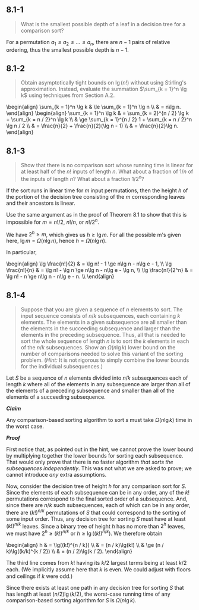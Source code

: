 ## 8.1-1

> What is the smallest possible depth of a leaf in a decision tree for a comparison sort?

For a permutation $a_1 \le a_2 \le \ldots \le a_n$, there are $n - 1$ pairs of relative ordering, thus the smallest possible depth is $n - 1$.

## 8.1-2

> Obtain asymptotically tight bounds on $\lg(n!)$ without using Stirling's approximation. Instead, evaluate the summation $\sum_{k = 1}^n \lg k$ using techniques from Section A.2.

\begin{align}
\sum_{k = 1}^n \lg k 
	& \le \sum_{k = 1}^n \lg n \\\\
	& =   n\lg n.
\end{align}
\begin{align}
\sum_{k = 1}^n \lg k 
	& = \sum_{k = 2}^{n / 2} \lg k + \sum_{k = n / 2}^n \lg k \\\\
	& \ge \sum_{k = 1}^{n / 2} 1 + \sum_{k = n / 2}^n \lg n / 2 \\\\
	& = \frac{n}{2} + \frac{n}{2}(\lg n - 1) \\\\
	& = \frac{n}{2}\lg n.
\end{align}

## 8.1-3

> Show that there is no comparison sort whose running time is linear for at least half of the $n!$ inputs of length $n$. What about a fraction of $1 / n$ of the inputs of length $n$? What about a fraction $1 / 2^n$?

If the sort runs in linear time for $m$ input permutations, then the height $h$ of the portion of the decision tree consisting of the $m$ corresponding leaves and their ancestors is linear.

Use the same argument as in the proof of Theorem 8.1 to show that this is impossible for $m = n! / 2$, $n! / n$, or $n! / 2^n$.

We have $2^h \ge m$, which gives us $h \ge \lg m$. For all the possible m's given here, $\lg m = \Omega(n\lg n)$, hence $h = \Omega(n\lg n)$.

In particular,

\begin{align}
	\lg \frac{n!}{2}   & = \lg n! - 1 \ge n\lg n - n\lg e - 1, \\\\
	\lg \frac{n!}{n}   & = \lg n! - \lg n \ge n\lg n - n\lg e - \lg n, \\\\
	\lg \frac{n!}{2^n} & = \lg n! - n \ge n\lg n - n\lg e - n. \\\\
\end{align}

## 8.1-4

> Suppose that you are given a sequence of $n$ elements to sort. The input sequence consists of $n / k$ subsequences, each containing $k$ elements. The elements in a given subsequence are all smaller than the elements in the succeeding subsequence and larger than the elements in the preceding subsequence. Thus, all that is needed to sort the whole sequence of length $n$ is to sort the $k$ elements in each of the $n / k$ subsequences. Show an $\Omega(n\lg k)$ lower bound on the number of comparisons needed to solve this variant of the sorting problem. ($\textit{Hint:}$ It is not rigorous to simply combine the lower bounds for the individual subsequences.)

Let $S$ be a sequence of $n$ elements divided into $n / k$ subsequences each of length $k$ where all of the elements in any subsequence are larger than all of the elements of a preceding subsequence and smaller than all of the elements of a succeeding subsequence.

__*Claim*__ 

Any comparison-based sorting algorithm to sort $s$ must take $\Omega(n\lg k)$ time in the worst case.

__*Proof*__ 

First notice that, as pointed out in the hint, we cannot prove the lower bound by multiplying together the lower bounds for sorting each subsequence. That would only prove that there is no faster algorithm *that sorts the subsequences independently*. This was not what we are asked to prove; we cannot introduce *any* extra assumptions.

Now, consider the decision tree of height $h$ for any comparison sort for $S$. Since the elements of each subsequence can be in any order, any of the $k!$ permutations correspond to the final sorted order of a subsequence. And, since there are $n / k$ such subsequences, each of which can be in any order, there are $(k!)^{n / k}$ permutations of $S$ that could correspond to the sorting of some input order. Thus, any decision tree for sorting $S$ must have at least $(k!)^{n / k}$ leaves. Since a binary tree of height $h$ has no more than $2^h$ leaves, we must have $2^h \ge (k!)^{n / k}$ or $h \ge \lg((k!)^{n / k})$. We therefore obtain

\begin{align}
h & = 	\lg((k!)^{n / k}) \\\\
  & = 	(n / k)\lg(k!) \\\\
  & \ge (n / k)\lg((k/k)^{k / 2}) \\\\
  & = 	(n / 2)\lg(k / 2).
\end{align}

The third line comes from $k!$ having its $k / 2$ largest terms being at least $k / 2$ each. (We implicitly assume here that $k$ is even. We could adjust with ﬂoors and ceilings if $k$ were odd.)

Since there exists at least one path in any decision tree for sorting $S$ that has length at least $(n / 2)\lg(k / 2)$, the worst-case running time of any comparison-based sorting algorithm for $S$ is $\Omega(n\lg k)$.
